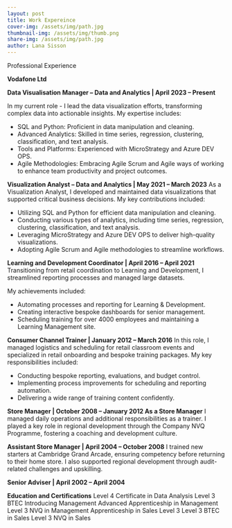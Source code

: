 ```yaml
---
layout: post
title: Work Expereince
cover-img: /assets/img/path.jpg
thumbnail-img: /assets/img/thumb.png
share-img: /assets/img/path.jpg
author: Lana Sisson
---
```


Professional Experience

**Vodafone Ltd**

**Data Visualisation Manager – Data and Analytics | April 2023 – Present** 

In my current role - I lead the data visualization efforts, transforming complex data into actionable insights. My expertise includes:

* SQL and Python: Proficient in data manipulation and cleaning.
* Advanced Analytics: Skilled in time series, regression, clustering, classification, and text analysis.
* Tools and Platforms: Experienced with MicroStrategy and Azure DEV OPS.
* Agile Methodologies: Embracing Agile Scrum and Agile ways of working to enhance team productivity and project outcomes.

**Visualization Analyst – Data and Analytics | May 2021 – March 2023**
As a Visualization Analyst, I developed and maintained data visualizations that supported critical business decisions. My key contributions included:

* Utilizing SQL and Python for efficient data manipulation and cleaning.
* Conducting various types of analytics, including time series, regression, clustering, classification, and text analysis.
* Leveraging MicroStrategy and Azure DEV OPS to deliver high-quality visualizations.
* Adopting Agile Scrum and Agile methodologies to streamline workflows.

**Learning and Development Coordinator | April 2016 – April 2021**
Transitioning from retail coordination to Learning and Development, I streamlined reporting processes and managed large datasets. 

My achievements included:
* Automating processes and reporting for Learning & Development.
* Creating interactive bespoke dashboards for senior management.
* Scheduling training for over 4000 employees and maintaining a Learning Management site.

**Consumer Channel Trainer | January 2012 – March 2016**
In this role, I managed logistics and scheduling for retail classroom events and specialized in retail onboarding and bespoke training packages. 
My key responsibilities included:

* Conducting bespoke reporting, evaluations, and budget control.
* Implementing process improvements for scheduling and reporting automation.
* Delivering a wide range of training content confidently.

**Store Manager | October 2008 – January 2012 As a Store Manager** 
I managed daily operations and additional responsibilities as a trainer. I played a key role in regional development through the Company NVQ Programme, fostering a coaching and development culture.

**Assistant Store Manager | April 2004 – October 2008**
I trained new starters at Cambridge Grand Arcade, ensuring competency before returning to their home store. I also supported regional development through audit-related challenges and upskilling.

**Senior Adviser | April 2002 – April 2004**

**Education and Certifications**
Level 4 Certificate in Data Analysis
Level 3 BTEC Introducing Management
Advanced Apprenticeship in Management
Level 3 NVQ in Management
Apprenticeship in Sales Level 3
Level 3 BTEC in Sales
Level 3 NVQ in Sales
